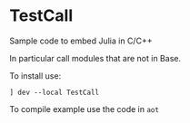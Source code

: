 # TestCall

Sample code to embed Julia in C/C++

In particular call modules that are not in Base.



To install use:

`] dev --local TestCall`

To compile example use the code in `aot`
